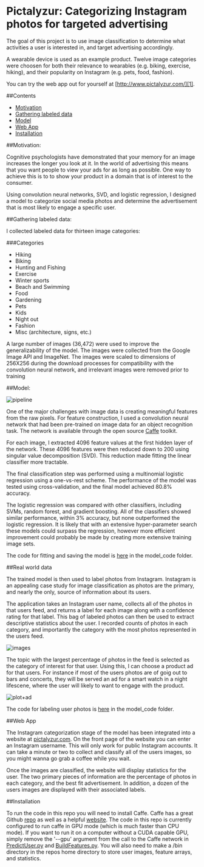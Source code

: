 # Pictalyzur: Categorizing Instagram photos for targeted advertising

The goal of this project is to use image classification to determine what activities a user is interested in, and target advertising accordingly.  

A wearable device is used as an example product.  Twelve image categories were choosen for both their relevance to wearables (e.g. biking, exercise, hiking), and their popularity on Instagram (e.g. pets, food, fashion). 

You can try the web app out for yourself at [http://www.pictalyzur.com/][1].

##Contents
* [Motivation](#motivation)
* [Gathering labeled data](#gld)
* [Model](#model)
* [Web App](#webapp)
* [Installation](#installation)

<a name="motivation"/>
##Motivation:

Cognitive psychologists have demonstrated that your memory for an image increases the longer you look at it.  In the world of advertising this means that you want people to view your ads for as long as possible.  One way to achieve this is to to show your product in a domain that is of interest to the consumer.  

Using convolution neural networks, SVD, and logistic regression, I designed a model to categorize social media photos and determine the advertisement that is most likely to engage a specific user.

<a name="gld"/>
##Gathering labeled data:

I collected labeled data for thirteen image categories:

###Categories
* Hiking
* Biking
* Hunting and Fishing
* Exercise
* Winter sports
* Beach and Swimming
* Food
* Gardening
* Pets
* Kids
* Night out
* Fashion
* Misc (architecture, signs, etc.)

A large number of images (36,472) were used to improve the generalizability of the model.  The images were collected from the Google Image API and ImageNet.  The images were scaled to dimensions of 256X256 during the download processes for compatibility with the convolution neural network, and irrelevant images were removed prior to training

<a name="model"/>
##Model:

![pipeline](https://github.com/wbush008/Pictalyzur/blob/master/imgs/pipeline.png)

One of the major challenges with image data is creating meaningful features from the raw pixels.  For feature construction, I used a convolution neural network that had been pre-trained on image data for an object recognition task.  The network is available through the open source [Caffe][2] toolkit.  

For each image, I extracted 4096 feature values at the first hidden layer of the network.  These 4096 features were then reduced down to 200 using singular value decomposition (SVD).  This reduction made fitting the linear classifier more tractable.

The final classification step was performed using a multinomial logistic regression using a one-vs-rest scheme.  The performance of the model was tested using cross-validation, and the final model achieved 80.8% accuracy.  

The logistic regression was compared with other classifiers, including SVMs, random forest, and gradient boosting.  All of the classifiers showed similar performance, within 3% accuracy, but none outperformed the logistic regression.  It is likely that with an extensive hyper-parameter search these models could surpass the regression, however more efficient improvement could probably be made by creating more extensive training image sets.  

The code for fitting and saving the model is [here][3] in the model_code folder.

<a name="rwd"/>
##Real world data

The trained model is then used to label photos from Instagram.  Instagram is an appealing case study for image classification as photos are the primary, and nearly the only, source of information about its users.

The application takes an Instagram user name, collects all of the photos in that users feed, and returns a label for each image along with a confidence rating for that label.  This bag of labeled photos can then be used to extract descriptive statistics about the user.  I recorded counts of photos in each category, and importantly the category with the most photos represented in the users feed.  

![images](https://github.com/wbush008/Pictalyzur/blob/master/imgs/imcats.png)

The topic with the largest percentage of photos in the feed is selected as the category of interest for that user.  Using this, I can choose a product ad for that users.  For instance if most of the users photos are of goig out to bars and concerts, they will be served an ad for a smart watch in a night lifescene, where the user will likely to want to engage with the product.  

![plot+ad](https://github.com/wbush008/Pictalyzur/blob/master/imgs/jt_ad.png)

The code for labeling user photos is [here][4] in the model_code folder.

<a name="webapp"/>
##Web App

The Instagram categorization stage of the model has been integrated into a website at [pictalyzur.com][1].  On the front page of the website you can enter an Instagram username.  This will only work for public Instagram accounts.  It can take a minute or two to collect and classify all of the users images, so you might wanna go grab a coffee while you wait.

Once the images are classified, the website will display statistics for the user.  The two primary pieces of information are the percentage of photos in each category, and the best fit advertisement.  In addition, a dozen of the users images are displayed with their associated labels.  

<a name="installation"/>
##Installation

To run the code in this repo you will need to install Caffe.  Caffe has a great Github [repo][5] as well as a helpful [website][2].  The code in this repo is currently configured to run caffe in GPU mode (which is much faster than CPU mode).  If you want to run it on a computer without a CUDA capable GPU, simply remove the '--gpu' argument from the call to the Caffe network in [PredictUser.py][6] and [BuildFeatures.py][7].  You will also need to make a /bin directory in the repos home directory to store user images, feature arrays, and statistics.


[1]: http://www.pictalyzur.com/ "pictalyzur"
[2]: http://caffe.berkeleyvision.org/ "caffe"
[3]: https://github.com/wbush008/Pictalyzur/blob/master/model_code/BuildModel.py "BuildModel.py"
[4]: https://github.com/wbush008/Pictalyzur/blob/master/model_code/PredictUser.py "PredictUser.py"
[5]: https://github.com/BVLC/caffe "caffe github"
[6]: https://github.com/wbush008/Pictalyzur/blob/master/model_code/PredictUser.py "PredictUser.py"
[7]: https://github.com/wbush008/Pictalyzur/blob/master/model_code/BuildFeatures.py "BuildFeatures.py"
